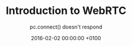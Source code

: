 ---
layout: post
type: project
title: Introduction to WebRTC
subtitle: pc.connect() doesn't respond
date: 2016-02-02 00:00:00 +0100
category: video
description: 'Stop-motion video to understand the basics of WebRTC'
intro: "After playing a bit with stop motion, I wanted to build something a bit bigger. The topic was missing but it came very quickly: WebRTC. It was the first time I tried to explain something in video. It took me ages to write the storyboard, draw and cut all the different pieces, pass one complete night to take the shots then take some courage to record my voice. The result hold in 4 minutes of video. This is definitely perfectible."
quote: South Park animation is not as easy as people think!
tags: stopmotion animation video webrtc introduction
theme: bright
midgetImage: "/data/introduction-to-webrtc/thumbnail.jpg"
url: introduction-to-webrtc
image: "/data/introduction-to-webrtc/001.jpg"
blocs:
- type: html_16x9
  text: <iframe src="https://www.youtube.com/embed/RI5fGsEvDnI" width="100%" height="100%"
    frameborder="0" webkitAllowFullScreen mozallowfullscreen allowFullScreen></iframe>
- type: image
  imageLink: "/data/introduction-to-webrtc/001.jpg"
  imageTitle: ''
  text: ''
- type: image
  imageLink: "/data/introduction-to-webrtc/002.jpg"
  imageTitle: ''
  text: ''
- type: image
  imageLink: "/data/introduction-to-webrtc/003.jpg"
  imageTitle: ''
  text: ''
- type: image
  imageLink: "/data/introduction-to-webrtc/004.jpg"
  imageTitle: ''
  text: ''
- type: image
  imageLink: "/data/introduction-to-webrtc/005.jpg"
  imageTitle: ''
  text: ''
links:
- url: https://www.youtube.com/watch?v=RI5fGsEvDnI
  title: YouTube video link
  alt: Video introduction to WebRTC
  icon: youtube
---